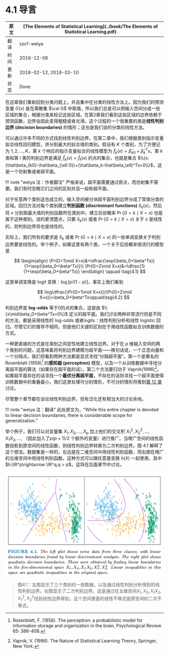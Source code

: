 # 4.1 导言

| 原文   | [The Elements of Statistical Learning](../book/The Elements of Statistical Learning.pdf) |
| ---- | ---------------------------------------- |
| 翻译   | szcf-weiya                               |
| 时间   | 2016-12-06                               |
|更新|2018-02-12, 2018-03-10|
|状态|Done|

在这章我们重新回到分类问题上，并且集中在分类的线性方法上。因为我们的预测变量 $G(x)$ 是在离散集 $\cal G$ 中取值，所以我们总是可以把输入空间分成一些区域的集合，根据分类来标记这些区域。在第2章我们看到这些区域的边界依赖于预测函数，边界会因此变得粗糙或者光滑。这个过程的一个很重要的类是**线性判别边界 (decision boundaries)** 的情形；这也是我们说的分类的线性方法。

可以通过许多不同的方式找到线性判别边界。在第二章中，我们根据类别指示变量拟合线性回归模型，并分到最大的拟合值的类别。假设有 $K$ 个类别，为了方便记为 $1,2,\ldots,K$，第 $k$ 个响应的指示变量拟合的线性模型为 $\hat f_k(x)=\hat\beta_{k0}+\hat\beta_k^Tx$。第 $k$ 类和第 $l$ 类的判别边界是满足 $\hat f_k(x)=\hat f_\ell(x)$ 的点的集合，也就是集合 $\\{x:(\hat\beta_{k0}-\hat\beta_{\ell 0})+(\hat\beta_k-\hat\beta_\ell)^Tx=0\\}$，这是一个仿射集或者超平面。

!!! note "weiya 注：作者脚注"
    严格来说，超平面需要通过原点，而仿射集不需要。我们有时忽略它们之间的区别并且一般称超平面。

对于任意两个类别这也成立的，输入空间被分块超平面判别边界分成了常值分类的区域。回归方法对每个类别建立**判别函数 (discriminant functions)** $\delta_k(x)$，然后将 $x$ 分到取最大值的判别函数所在类别中。建立后验概率 $\Pr(G=k\mid X=x)$ 也是属于这种类别。说的更清楚点，只要 $\delta_k(x)$ 或者 $\Pr(G=k\mid X=x)$ 关于 $x$ 是线性的，则判别边界将也是线性的。

实际上，我们所有的要求是 $\delta_k$ 或者 $\Pr(G=k\mid X=x)$ 的一些单调变换关于判别边界要是线性的。举个例子，如果这里有两个类，一个关于后验概率很流行的模型是

$$
\begin{align}
\Pr(G=1\mid X=x)&=\dfrac{\exp(\beta_0+\beta^Tx)}{1+\exp(\beta_0+\beta^Tx)}\\
\Pr(G=2\mid X=x)&=\dfrac{1}{1+\exp(\beta_0+\beta^Tx)}
\end{align}
\qquad \tag{4.1}
$$

这里单调变换是 logit 变换：$\log[p/(1-p)]$，事实上我们看到

$$
\log\dfrac{\Pr(G=1\mid X=x)}{\Pr(G=2\mid X=x)}=\beta_0+\beta^Tx\qquad\tag{4.2}
$$

判别边界是 **log-odds** 等于0的点的集合，这是由 $\\{x\mid\beta_0+\beta^Tx=0\\}$ 定义的超平面。我们讨论两种非常流行但是不同的方法，都是采用线性的 log-odds 或者logits：线性判别分析和线性 logistic 回归。尽管它们的推导不相同，但是他们关键的区别在于用线性函数拟合训练数据的方式。

一种更直接的方式是在类别之间显性地建立线性边界。对于在 $p$ 维输入空间的两个类别的问题，这意味着将判别边界建模为超平面——换句话说，一个正态向量和一个分隔点。我们将看到两种方法都是显式寻找“分隔超平面”。第一个是著名的 Rosenblatt (1958)[^1] 的**感知器 (perceptron)** 模型，以及一个从训练数据中寻找分离超平面的算法（如果存在超平面的话）。第二个方法要归功于 Vapnik(1996)[^2]，如果超平面存在的话寻找一个**最优分离超平面**，不存在的话则寻找一个超平面使得训练数据中的重叠最小。我们这里处理可分的情形，不可分的情形将推到[第 12 章](../12-Support-Vector-Machines-and-Flexible-Discriminants/12.1-Introduction/index.html)讨论。

尽管整个章节都在谈论线性判别边界，但有泛化还有相当大的讨论余地。

!!! note "weiya 注：翻译"
    此处原文为，“While this entire chapter is devoted to linear decision boundaries, there is considerable scope for generalization.”

举个例子，我们可以对变量集 $X_1,X_2,\ldots,X_p$ 加上他们的交叉积 $X_1^2,X_2^2,\ldots,X_1X_2,\ldots,$ （因此加入了$p(p+1)/2$ 个额外的变量）进行推广。当增广空间的线性函数投影到原空间的线性函数，则线性判别边界转换为二次判别边界。图 4.1 解释了这个想法。数据集是一样的，左边是在二维空间中用线性判别函数，而右图在增广的五维空间中用线性判别函数。这种方式可以跟任意基变换 $h(X)$ 一起使用，其中 $h:\IR^p\rightarrow \IR^q,q > p$，这将在后面章节中讨论。

![](../img/04/fig4.1.png)

> 图4.1：左图显示了三个类别的一些数据，以及通过线性判别分析得到的线性判别边界。右图显示了二次判别边界。这是通过在五维空间$X_1,X_2,X_1X_2,X_1^2,X_2^2$找到线性边界得到。这个空间里面的线性不等式是原空间的二次不等式。

[^1]: Rosenblatt, F. (1958). The perceptron: a probabilistic model for information storage and organization in the brain, Psychological Review 65: 386–408.
[^2]: Vapnik, V. (1996). The Nature of Statistical Learning Theory, Springer, New York.